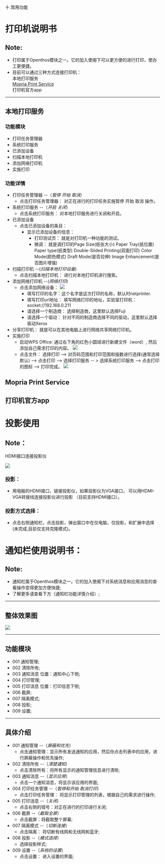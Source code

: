 十.常用功能  
# 打印机说明书

## Note:
  - 打印属于Openthos模块之一。它的加入使阁下可以更方便的进行打印，使办工更便捷。
  - 目前可以通过三种方式连接打印机：   
    本地打印服务   
    [Mopria Print Service](##2)  
    打印机官方app   
***

## 本地打印服务   
### 功能模块

  - 打印任务管理器
  - 系统打印服务
  - 已添加设备
  - 扫描本地打印机
  - 添加网络打印机
  - 实施打印

### 功能详情

  - 打印任务管理器 --（*暂停 开始 取消*）
    - 点击打印任务管理器： 对正在进行的打印任务实施暂停 开始 取消 操作。
  - 系统打印服务 --（*开启 关闭*）
    - 点击系统打印服务： 对本地打印服务进行关闭和开启。
  - 已添加设备
    - 点击已添加设备的条目： 
      - 显示已添加设备的信息：
        - 打印测试页： 就是对打印机一种功能的测试。
        - 微调： 就是调打印的Page Size(纸张大小) Paper Tray(纸位置) Paper type(纸类型) Double-Silded Printing(双面打印)
                Color Mode(颜色模式) Draft Mode(是否拉伸) Image Enhancement(是否图片增强)
  - 扫描打印机 --(*扫描本地打印设备*)
    - 点击扫描本地打印机： 进行对本地打印机进行搜索。
  - 添加网络打印机 --(*网络打印*)
    - 点击添加网络设备：
![](pic/changyonggongneng/add%20printer.png)
      - 填写打印的名字：这个名字是这次打印的名称，默认时netprinter.
      - 填写打印url地址： 填写网络打印的地址，实验室打印机：socket://192.168.0.211
      - 请选择一个制造商： 选择制造商，这里默认选择Fuji
      - 请选择一个驱动： 针对不同的制造商选择不同的驱动，这里默认选择驱动Xerox
  - 分享打印机： 就是可以在其他电脑上进行网络共享网络打印机。
  - 实施打印
      - 启动WPS Office: 通过右下角的红色小圆球进行新建文件（word）, 然后添加自己需求打印的内容。
![](pic/changyonggongneng/create%20word.png)
      - 点击文件： 选择打印 --> 对页码范围和打印范围和版数进行选择(通常选择默认) --> 点击打印 
          --> 选择打印服务  -- > 选择系统打印服务  --> 点击打印的图标 --> 打印完成。
![](pic/changyonggongneng/osprint.png)  

## Mopria Print Service   

## 打印机官方app   


# 投影使用
## Note：  
  HDMI接口连接投影仪  

![](pic/changyonggongneng/qq.png)

### 投影：  
- 用电脑的HDMI接口，链接投影仪，如果投影仪为VGA接口， 可以用HDMI-VGA转接线连接投影仪进行投影 （目前支持HDMI接口）。

### 投影方式选择：  
- 点击右侧通知栏，点击投影，弹出窗口中在仅电脑，仅投影，和扩展中选择(未完成,目前仅支持克隆模式)。  

# 通知栏使用说明书：

## Note:
  - 通知栏属于Openthos模块之一。它的加入使阁下对系统消息和应用消息的查看操作变得更加方便快捷;  
  - 了解更多请查看下方（通知栏功能详情介绍）;  
  
***
## 整体效果图
 ![](pic/changyonggongneng/notification.png)
 
***
## 功能模块
  - 001 通知管理;
  - 002 清除所有;
  - 003 通知消息 位置：通知中心下侧;
  - 004 打印管理;
  - 005 打印消息 位置：打印信息下侧;
  - 006 截屏;
  - 007 隔离模式;
  - 008 投影;
  - 009 设置;

***

## 具体介绍  
  - 001 通知管理 --（*屏蔽和优先*）
    - 点击通知管理：显示所有发送通知的应用，然后你点击列表中的应用，进行屏蔽操作和优先操作;
  - 002 清除所有 --（*清楚通知*）
    - 点击清除所有：将所有显示的通知管理信息进行清除;
  - 003 通知消息 --（*显示应用*）
    - 点击一个通知消息，将显示该应用的界面;
  - 004 打印任务管理 --（*暂停和开始 取消打印*）
    - 点击打印任务管理： 将显示打印管理的列表，根据自己的需求进行操作;
  - 005 打印消息 --（*关闭*）
    - 点击右侧的错号：对正在进行的打印进行关闭;
  - 006 截屏 --（*截取全屏*）
    - 点击截屏：将截取整个屏幕;
  - 007 隔离模式  --（*切断连接*）
    - 点击隔离： 将切断有线网和无线网和蓝牙;
  - 008 投影 --（*模式选择*）
    - 选择投影样式;
  - 009 设置 --（*系统的设置*）
    - 点击设置： 进入设置的界面;
